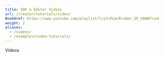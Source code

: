 ```yaml
---
title: SDK & Editor Videos
url: /creator/tutorials/video/
BookHref: https://www.youtube.com/playlist?list=PLAcRraQmr_GP_K8WN7csnKnImK4R2TgMA
weight: 2
aliases:
  - /videos/
  - /examples/video-tutorials/
---
```


Videos
